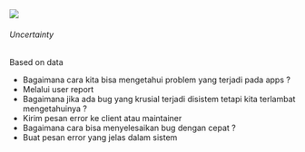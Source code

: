 <StandardTab choosen="observability" />

<div class="h-full overflow-y-auto m-4">
  <div class="flex flex-row space-x-5">
    <div class="flex-1">
      <img src="https://i.ibb.co/Jjk2T8t/signup.png" class="h-72" />
    </div>
    <div class="flex-1 overflow-y-auto h-72">
      <h6 v-click>Uncertainty</h6>
      <span v-after class="text-xs">Based on data</span>
      <ul class="text-xs font-extralight mt-5">
        <li v-click>Bagaimana cara kita bisa mengetahui problem yang terjadi pada apps ?</li>
        <li class="!ml-8 font-semibold" v-click>Melalui user report</li>
        <li v-click>Bagaimana jika ada bug yang krusial terjadi disistem tetapi kita terlambat mengetahuinya ?</li>
        <li class="!ml-8 font-semibold" v-click>Kirim pesan error ke client atau maintainer</li>
        <li v-click>Bagaimana cara bisa menyelesaikan bug dengan cepat ?</li>
        <li class="!ml-8 font-semibold" v-click>Buat pesan error yang jelas dalam sistem</li>
      </ul>
    </div>
  </div>
</div>

<!--
Time: 28:00

- tahap ini kita akan melakukan integrasi dengan 3rd party seperti sentry, rocketlog, dsb
- yang harus kita pastikan adalah error messagenya clear
- untuk case-case tadi adalah error yang sudah dihandle
- yang belum kita perhitungkan adalah unhandled error seperti rate limit, database connection error, dsb
-->